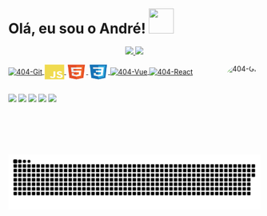 # Olá, eu sou o André! <img src="https://media.giphy.com/media/huJXnKtC5Ly1VWfpIQ/giphy.gif" height="50px" width="50px"> 


<div align="center">
  <a href="https://github.com/joseandre1706">
  <img height="170em" src="https://github-readme-stats.vercel.app/api?username=joseandre1706&show_icons=true&theme=vue-dark&include_all_commits=true&count_private=true"/>
  <img height="170em" src="https://github-readme-stats.vercel.app/api/top-langs/?username=joseandre1706&layout=compact&langs_count=7&theme=vue-dark"/>
</div>

<div style="display: inline_block"><br>
  <img align="center" alt="404-Git" height="30" width="40" src="https://cdn.jsdelivr.net/gh/devicons/devicon/icons/git/git-original.svg" />      
  <img align="center" alt="404-Js" height="30" width="40" src="https://raw.githubusercontent.com/devicons/devicon/master/icons/javascript/javascript-plain.svg">
  <img align="center" alt="404-HTML" height="30" width="40" src="https://raw.githubusercontent.com/devicons/devicon/master/icons/html5/html5-original.svg">
  <img align="center" alt="404-CSS" height="30" width="40" src="https://raw.githubusercontent.com/devicons/devicon/master/icons/css3/css3-original.svg">
  <img align="center" alt="404-Vue" height="30" width="40" src="https://cdn.jsdelivr.net/gh/devicons/devicon/icons/vuejs/vuejs-original.svg" />
  <img align="center" alt="404-React" height="30" width="40" src="https://cdn.jsdelivr.net/gh/devicons/devicon/icons/react/react-original.svg"/>
  
  <img align="right" alt="404-GIF" height="180" style="border-radius:50px;" src="https://thumbs.gfycat.com/AngelicConcreteHypsilophodon.webp">
   
  
  
</div>
  
  ##
  
  <div> 
    <a href="https://www.linkedin.com/in/jose-andre-psn" target="_blank"><img src="https://img.shields.io/badge/-LinkedIn-%230077B5?style=for-the-badge&logo=linkedin&logoColor=white" target="_blank"></a> 
    <a href = "mailto:jose.andre.psn@gmail.com" target="_blank"><img src="https://img.shields.io/badge/Gmail-D14836?style=for-the-badge&logo=gmail&logoColor=white" target="_blank"></a>
    <a href="https://wa.me/+5584987614805" target="_blank"><img src="https://img.shields.io/badge/WhatsApp-25D366?style=for-the-badge&logo=whatsapp&logoColor=white" target="_blank"></a>
    <a href="https://t.me/joseandre" target="_blank"><img src="https://img.shields.io/badge/Telegram-2CA5E0?style=for-the-badge&logo=telegram&logoColor=white" target="_blank"></a> 
    <a href="https://instagram.com/andre.pereira.j" target="_blank"><img src="https://img.shields.io/badge/-Instagram-%23E4405F?style=for-the-badge&logo=instagram&logoColor=white" target="_blank"></a>   
    
    
 
  ![404-Snake animation](https://github.com/joseandre1706/joseandre1706/blob/output/github-contribution-grid-snake.svg)
 
</div>
